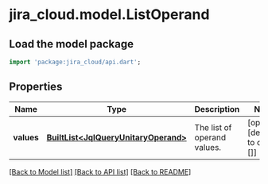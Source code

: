 # jira_cloud.model.ListOperand

## Load the model package
```dart
import 'package:jira_cloud/api.dart';
```

## Properties
Name | Type | Description | Notes
------------ | ------------- | ------------- | -------------
**values** | [**BuiltList&lt;JqlQueryUnitaryOperand&gt;**](JqlQueryUnitaryOperand.md) | The list of operand values. | [optional] [default to const []]

[[Back to Model list]](../README.md#documentation-for-models) [[Back to API list]](../README.md#documentation-for-api-endpoints) [[Back to README]](../README.md)



